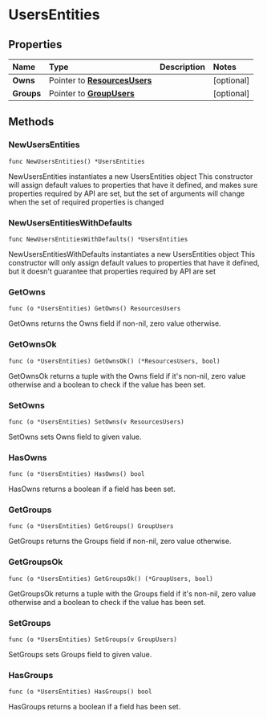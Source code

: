 # UsersEntities

## Properties

| Name | Type | Description | Notes |
| :--- | :--- | :--- | :--- |
| **Owns** | Pointer to [**ResourcesUsers**](resourcesusers.md) |  | \[optional\] |
| **Groups** | Pointer to [**GroupUsers**](groupusers.md) |  | \[optional\] |

## Methods

### NewUsersEntities

`func NewUsersEntities() *UsersEntities`

NewUsersEntities instantiates a new UsersEntities object This constructor will assign default values to properties that have it defined, and makes sure properties required by API are set, but the set of arguments will change when the set of required properties is changed

### NewUsersEntitiesWithDefaults

`func NewUsersEntitiesWithDefaults() *UsersEntities`

NewUsersEntitiesWithDefaults instantiates a new UsersEntities object This constructor will only assign default values to properties that have it defined, but it doesn't guarantee that properties required by API are set

### GetOwns

`func (o *UsersEntities) GetOwns() ResourcesUsers`

GetOwns returns the Owns field if non-nil, zero value otherwise.

### GetOwnsOk

`func (o *UsersEntities) GetOwnsOk() (*ResourcesUsers, bool)`

GetOwnsOk returns a tuple with the Owns field if it's non-nil, zero value otherwise and a boolean to check if the value has been set.

### SetOwns

`func (o *UsersEntities) SetOwns(v ResourcesUsers)`

SetOwns sets Owns field to given value.

### HasOwns

`func (o *UsersEntities) HasOwns() bool`

HasOwns returns a boolean if a field has been set.

### GetGroups

`func (o *UsersEntities) GetGroups() GroupUsers`

GetGroups returns the Groups field if non-nil, zero value otherwise.

### GetGroupsOk

`func (o *UsersEntities) GetGroupsOk() (*GroupUsers, bool)`

GetGroupsOk returns a tuple with the Groups field if it's non-nil, zero value otherwise and a boolean to check if the value has been set.

### SetGroups

`func (o *UsersEntities) SetGroups(v GroupUsers)`

SetGroups sets Groups field to given value.

### HasGroups

`func (o *UsersEntities) HasGroups() bool`

HasGroups returns a boolean if a field has been set.

